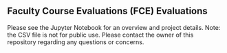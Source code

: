 ## Faculty Course Evaluations (FCE) Evaluations

Please see the Jupyter Notebook for an overview and project details. Note: the CSV file is not for public use. Please contact the owner of this repository regarding any questions or concerns.
